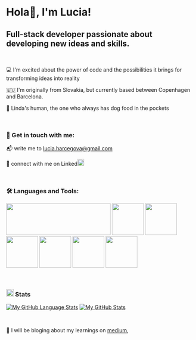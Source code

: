 
# Hola👋, I'm Lucia!

## Full-stack developer passionate about developing new ideas and skills. 

 <br>
 
 💻 I'm excited about the power of code and the possibilities it brings for transforming ideas into reality
 
 :european_union:  I'm originally from Slovakia, but currently based between Copenhagen and Barcelona. 
 
 🐶 Linda's human, the one who always has dog food in the pockets


<br>

### 	🤙 Get in touch with me:

📬  write me to lucia.harcegova@gmail.com

📲  connect with me on Linked<a href="https://www.linkedin.com/in/lharceg/"><img src="https://user-images.githubusercontent.com/79268979/149311247-d43973ad-a2c9-4312-867c-16efbf4c347c.png" width="18px" height="18px"></a> 


<br>

### 🛠️ Languages and Tools:


<img src="https://user-images.githubusercontent.com/79268979/149307599-26b55948-00c1-4071-bc98-38fd4abac768.png" width="280px"
height="85px"/>
<img src="https://user-images.githubusercontent.com/79268979/149307684-55a5cb61-2593-4e60-8551-e9eab7eeedc5.png" width="85px"
height="85px"/>
<img src="https://user-images.githubusercontent.com/79268979/149309376-598b2f8d-6a50-4689-9386-8ddd2a268beb.png" width="85px"
height="85px"/>
<img src="https://user-images.githubusercontent.com/79268979/149309422-d8e89280-975f-4ae8-903a-8265fd7cd18f.png" width="85px"
height="85px"/>
<img src="https://user-images.githubusercontent.com/79268979/149309622-6487a2d1-2361-416f-91f8-4e3d22d6cc1c.png" width="85px"
height="85px"/>
<img src="https://user-images.githubusercontent.com/79268979/149309571-1e821ca8-d8c2-4f56-83cb-184d931cc1b1.png" width="85px"
height="85px"/>
<img src="https://user-images.githubusercontent.com/79268979/149309629-12287b08-e34f-4991-a309-6524d89be62b.png" width="85px"
height="85px"/>

<br>

### <img src="https://user-images.githubusercontent.com/79268979/149316245-70770252-4d03-486c-aaec-1e1932857f82.png" width="20px" height="20px"/>  Stats

[![My GitHub Language Stats](https://github-readme-stats.vercel.app/api/top-langs/?username=Falafelqueen&langs_count=5&layout=compact&theme=vue)]()
[![My GitHub Stats](https://github-readme-stats.vercel.app/api/?username=Falafelqueen&hide=issues&count_private=true&theme=vue&showicons=true)]()


<br>


📝 I will be bloging about my learnings on <a href="https://medium.com/@zhiva.tech">medium</a>, 

<br>
<!-- ### 🌊 See my portfolio blackfisk.studio -->
